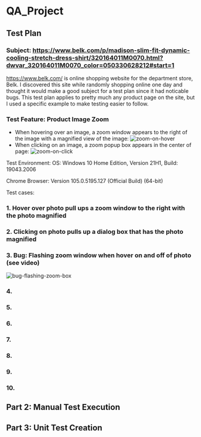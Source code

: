 # QA_Project

## Test Plan
### Subject: https://www.belk.com/p/madison-slim-fit-dynamic-cooling-stretch-dress-shirt/320164011M0070.html?dwvar_320164011M0070_color=050330628212#start=1

https://www.belk.com/ is online shopping website for the department store, Belk. I discovered this site while randomly shopping online one day and thought it would make a good subject for a test plan since it had noticable bugs. This test plan applies to pretty much any product page on the site, but I used a specific example to make testing easier to follow.

### Test Feature: Product Image Zoom
- When hovering over an image, a zoom window appears to the right of the image with a magnified view of the image: ![zoom-on-hover](https://user-images.githubusercontent.com/54592360/194744557-5ef71775-0304-47f2-b794-3ecacbb6eeff.gif)
- When clicking on an image, a zoom popup box appears in the center of page: ![zoom-on-click](https://user-images.githubusercontent.com/54592360/194744586-873dd11c-29b6-423e-815c-7ebb1e8aabc3.gif)

Test Environment: 
OS: Windows 10 Home Edition, Version 21H1, Build: 19043.2006

Chrome Browser: Version 105.0.5195.127 (Official Build) (64-bit)

Test cases:

### 1. Hover over photo pull ups a zoom window to the right with the photo magnified

### 2. Clicking on photo pulls up a dialog box that has the photo magnified

### 3. Bug: Flashing zoom window when hover on and off of photo (see video)

![bug-flashing-zoom-box](https://user-images.githubusercontent.com/54592360/194718354-3367b707-b2a7-4e53-af91-06727e6a2247.gif)

### 4.

### 5.

### 6.

### 7. 

### 8.

### 9.

### 10.


## Part 2: Manual Test Execution


## Part 3: Unit Test Creation
